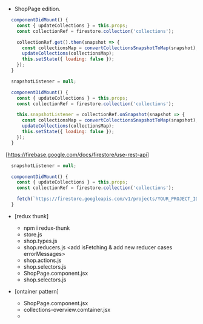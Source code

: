 - ShopPage edition.

```jsx
  componentDidMount() {
    const { updateCollections } = this.props;
    const collectionRef = firestore.collection('collections');

    collectionRef.get().then(snapshot => {
      const collectionsMap = convertCollectionsSnapshotToMap(snapshot);
      updateCollections(collectionsMap);
      this.setState({ loading: false });
    });
  }
```

```jsx
  snapshotListener = null;

  componentDidMount() {
    const { updateCollections } = this.props;
    const collectionRef = firestore.collection('collections');

    this.snapshotListener = collectionRef.onSnapshot(snapshot => {
      const collectionsMap = convertCollectionsSnapshotToMap(snapshot);
      updateCollections(collectionsMap);
      this.setState({ loading: false });
    });
  }
```

[https://firebase.google.com/docs/firestore/use-rest-api]

```jsx
  snapshotListener = null;

  componentDidMount() {
    const { updateCollections } = this.props;
    const collectionRef = firestore.collection('collections');

    fetch(`https://firestore.googleapis.com/v1/projects/YOUR_PROJECT_ID/databases/(default)/documents/collections`).then(res => res.json).then(collections => console.log(collections))
  }
```

- [redux thunk]

    - npm i redux-thunk
    - store.js <add redux-thunk>
    - shop.types.js <add types and delete type>
    - shop.reducers.js <add isFetching & add new reducer cases errorMessages>
    - shop.actions.js
    - shop.selectors.js
    - ShopPage.component.jsx
    - shop.selectors.js <add new selector>

- [ontainer pattern]

    - ShopPage.component.jsx
    - collections-overview.comtainer.jsx <compose>
    - 
